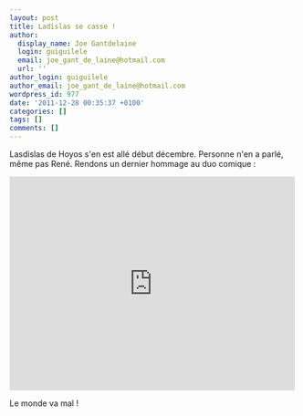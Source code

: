 ```yaml
---
layout: post
title: Ladislas se casse !
author:
  display_name: Joe Gantdelaine
  login: guiguilele
  email: joe_gant_de_laine@hotmail.com
  url: ''
author_login: guiguilele
author_email: joe_gant_de_laine@hotmail.com
wordpress_id: 977
date: '2011-12-28 00:35:37 +0100'
categories: []
tags: []
comments: []
---
```

Lasdislas de Hoyos s'en est allé début décembre. Personne n'en a parlé, même pas René. Rendons un dernier hommage au duo comique :

<iframe frameborder="0" width="500" height="375" src="http://www.dailymotion.com/embed/video/xfkxm"></iframe>

Le monde va mal !
